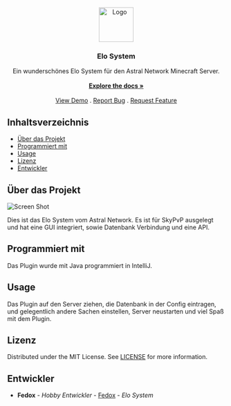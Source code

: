<br/>
<p align="center">
  <a href="https://github.com/Fedox-die-Ente/AstralNetwork-EloSystem">
    <img src="https://i.ibb.co/hDfByp8/512.png" alt="Logo" width="80" height="80">
  </a>

  <h3 align="center">Elo System</h3>

  <p align="center">
    Ein wunderschönes Elo System für den Astral Network Minecraft Server.
    <br/>
    <br/>
    <a href="https://github.com/Fedox-die-Ente/AstralNetwork-EloSystem"><strong>Explore the docs »</strong></a>
    <br/>
    <br/>
    <a href="https://github.com/Fedox-die-Ente/AstralNetwork-EloSystem">View Demo</a>
    .
    <a href="https://github.com/Fedox-die-Ente/AstralNetwork-EloSystem/issues">Report Bug</a>
    .
    <a href="https://github.com/Fedox-die-Ente/AstralNetwork-EloSystem/issues">Request Feature</a>
  </p>
</p>



## Inhaltsverzeichnis

* [Über das Projekt](#über-das-projekt)
* [Programmiert mit](#programmiert-mit)
* [Usage](#usage)
* [Lizenz](#lizenz)
* [Entwickler](#entwickler)

## Über das Projekt

![Screen Shot](https://i.ibb.co/LhdDsMz/Bild-2023-02-16-120137876.png)

Dies ist das Elo System vom Astral Network.
Es ist für SkyPvP ausgelegt und hat eine GUI integriert, sowie Datenbank Verbindung und eine API.

## Programmiert mit

Das Plugin wurde mit Java programmiert in IntelliJ.

## Usage

Das Plugin auf den Server ziehen, die Datenbank in der Config eintragen, und gelegentlich andere Sachen einstellen, Server neustarten und viel Spaß mit dem Plugin.

## Lizenz

Distributed under the MIT License. See [LICENSE](https://github.com/Fedox-die-Ente/AstralNetwork-EloSystem/blob/main/LICENSE.md) for more information.

## Entwickler

* **Fedox** - *Hobby Entwickler* - [Fedox](https://github.com/Fedox-die-Ente/) - *Elo System*

